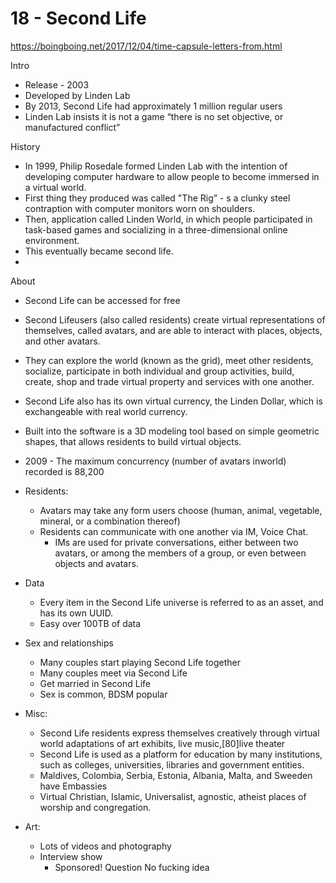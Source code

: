 18 - Second Life
====
https://boingboing.net/2017/12/04/time-capsule-letters-from.html

Intro
* Release - 2003
* Developed by Linden Lab
* By 2013, Second Life had approximately 1 million regular users
* Linden Lab insists it is not a game “there is no set objective, or manufactured conflict”

History
* In 1999, Philip Rosedale formed Linden Lab with the intention of developing computer hardware to allow people to become immersed in a virtual world.
* First thing they produced was called "The Rig” - s a clunky steel contraption with computer monitors worn on shoulders.
* Then, application called Linden World, in which people participated in task-based games and socializing in a three-dimensional online environment.
* This eventually became second life.
*
About
* Second Life can be accessed for free
* Second Lifeusers (also called residents) create virtual representations of themselves, called avatars, and are able to interact with places, objects, and other avatars.
* They can explore the world (known as the grid), meet other residents, socialize, participate in both individual and group activities, build, create, shop and trade virtual property and services with one another.
* Second Life also has its own virtual currency, the Linden Dollar, which is exchangeable with real world currency.
* Built into the software is a 3D modeling tool based on simple geometric shapes, that allows residents to build virtual objects.
* 2009 - The maximum concurrency (number of avatars inworld) recorded is 88,200
* Residents:
    * Avatars may take any form users choose (human, animal, vegetable, mineral, or a combination thereof)
    * Residents can communicate with one another via IM, Voice Chat.
        * IMs are used for private conversations, either between two avatars, or among the members of a group, or even between objects and avatars.
* Data
    * Every item in the Second Life universe is referred to as an asset, and has its own UUID.
    * Easy over 100TB of data
* Sex and relationships
    * Many couples start playing Second Life together
    * Many couples meet via Second Life
    * Get married in Second Life
    * Sex is common, BDSM popular
* Misc:
    * Second Life residents express themselves creatively through virtual world adaptations of art exhibits, live music,[80]live theater
    * Second Life is used as a platform for education by many institutions, such as colleges, universities, libraries and government entities.
    * Maldives, Colombia, Serbia, Estonia, Albania, Malta, and Sweeden have Embassies
    * Virtual Christian, Islamic, Universalist, agnostic, atheist places of worship and congregation.

* Art:
    * Lots of videos and photography
    * Interview show
        * Sponsored!
Question
    No fucking idea
